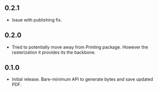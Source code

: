 ## 0.2.1
* Issue with publishing fix.

## 0.2.0
* Tried to potentially move away from Printing package. However the rasterization it provides its the backbone.

## 0.1.0

* Initial release. Bare-minimum API to generate bytes and save updated PDF.